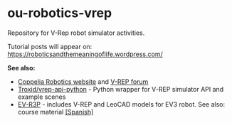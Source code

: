 # ou-robotics-vrep
Repository for V-Rep robot simulator activities.

Tutorial posts will appear on: https://roboticsandthemeaningoflife.wordpress.com/


__See also:__

- [Coppelia Robotics website](http://www.coppeliarobotics.com/) and [V-REP forum](http://www.forum.coppeliarobotics.com/index.php)
- [Troxid/vrep-api-python](https://github.com/Troxid/vrep-api-python) - Python wrapper for V-REP simulator API and example scenes
- [EV-R3P](https://github.com/albmardom/EV-R3P) - includes V-REP and LeoCAD models for EV3 robot. See also: course material [[Spanish]](https://riull.ull.es/xmlui/bitstream/handle/915/3622/Construccion%20de%20plataforma%20software%20para%20el%20diseno%20y%20la%20simulacion%20de%20robots%20moviles.pdf?sequence=1)
